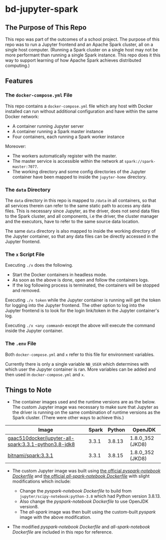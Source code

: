 # bd-jupyter-spark

## The Purpose of This Repo

This repo was part of the outcomes of a school project. The purpose of this repo
was to run a Jupyter frontend and an Apache Spark cluster, all on a single host
computer. (Running a Spark cluster on a single host may not be more performant
than running a single Spark instance. This repo does it this way to support
learning of how Apache Spark achieves distributed computing.)

## Features

### The `docker-compose.yml` File

This repo contains a `docker-compose.yml` file which any host with Docker
installed can run without additional configuration and have within the same
Docker network:

- A container running Jupyter server
- A container running a Spark master instance
- Four containers, each running a Spark worker instance

Moreover:

- The workers automatically register with the master.
- The master service is accessible within the network at
  `spark://spark-master:7077`.
- The working directory and some config directories of the Jupyter container
  have been mapped to inside the `jupyter-home` directory.

### The `data` Directory

The `data` directory in this repo is mapped to `/data` in all containers, so
that all services therein can refer to the same static path to access any
data files. This is necessary since Jupyter, as the driver, does not send
data files to the Spark cluster, and all components, i.e the driver, the cluster
manager and the executors, have to refer to the same source data location.

The same `data` directory is also mapped to inside the working directory of the
Jupyter container, so that any data files can be directly accessed in the
Jupyter frontend.

### The `x` Script File

Executing `./x` does the following.

- Start the Docker containers in headless mode.
- As soon as the above is done, open and follow the containers logs.
- If the log following process is terminated, the containers will be stopped and
  removed.

Executing `./x token` while the Jupyter container is running will get the token
for logging into the Jupyter frontend. The other option to log into the Jupyter
frontend is to look for the login link/token in the Jupyter container's log.

Executing `./x <any command>` except the above will execute the command inside
the Jupyter container.

### The `.env` File

Both `docker-compose.yml` and `x` refer to this file for environment variables.

Currently there is only a single variable `NB_USER` which determines with which
user the Jupyter container is ran. More variables can be added and then used in
`docker-compose.yml` and `x`.

## Things to Note

- The container images used and the runtime versions are as the below. The
  custom Jupyter image was necessary to make sure that Jupyter as the driver is
  running on the same combination of runtime versions as the Spark cluster.
  (There were other ways to achieve this.)

Image | Spark | Python | OpenJDK
--- | --- | --- | ---
[gaac510docker/jupyter-all-spark:3.3.1-python3.8-jdk8](https://hub.docker.com/r/gaac510docker/jupyter-all-spark) | 3.3.1 | 3.8.13 | 1.8.0_352 (JKD8)
[bitnami/spark:3.3.1](https://hub.docker.com/r/bitnami/spark) | 3.3.1 | 3.8.15 | 1.8.0_352 (JKD8)

- The custom Jupyter image was built using [the official *pyspark-notebook
  Dockerfile*](https://github.com/jupyter/docker-stacks/tree/main/pyspark-notebook)
  and [the official *all-spark-notebook
  Dockerfile*](https://github.com/jupyter/docker-stacks/tree/main/all-spark-notebook)
  with slight modifications which include:

  * Change the *pyspark-notebook Dockerfile* to build from
    `jupyter/scipy-notebook:python-3.8` which had Python version 3.8.13.
  * Also change the *pyspark-notebook Dockerfile* to use OpenJDK version8.
  * The *all-spark* image was then built using the custom-built *pyspark* image
    with the above modification.

- The modified *pyspark-notebook Dockerfile* and *all-spark-notebook Dockerfile*
  are included in this repo for reference.

